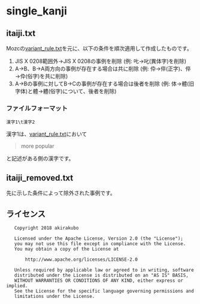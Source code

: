 # single_kanji

## itaiji.txt

Mozcの[variant_rule.txt](https://github.com/google/mozc/blob/master/src/data/single_kanji/variant_rule.txt)を元に、以下の条件を順次適用して作成したものです。

1. JIS X 0208範囲外→JIS X 0208の事例を削除 (例: 𠮟→叱(異体字)を削除)
2. A→B、B→A両方向の事例が存在する場合は共に削除 (例: 伜→倅(正字)、倅→伜(俗字)を共に削除)
3. A→Bの事例に対してB→Cの事例が存在する場合は後者を削除 (例: 体→體(旧字体)と體→軆(俗字)について、後者を削除)

### ファイルフォーマット

```
漢字1\t漢字2
```

漢字1は、[variant_rule.txt](https://github.com/google/mozc/blob/master/src/data/single_kanji/variant_rule.txt)において

> more popular

と記述がある側の漢字です。

## itaiji_removed.txt

先に示した条件によって除外された事例です。

## ライセンス

```
   Copyright 2018 akirakubo

   Licensed under the Apache License, Version 2.0 (the "License");
   you may not use this file except in compliance with the License.
   You may obtain a copy of the License at

       http://www.apache.org/licenses/LICENSE-2.0

   Unless required by applicable law or agreed to in writing, software
   distributed under the License is distributed on an "AS IS" BASIS,
   WITHOUT WARRANTIES OR CONDITIONS OF ANY KIND, either express or implied.
   See the License for the specific language governing permissions and
   limitations under the License.
```
